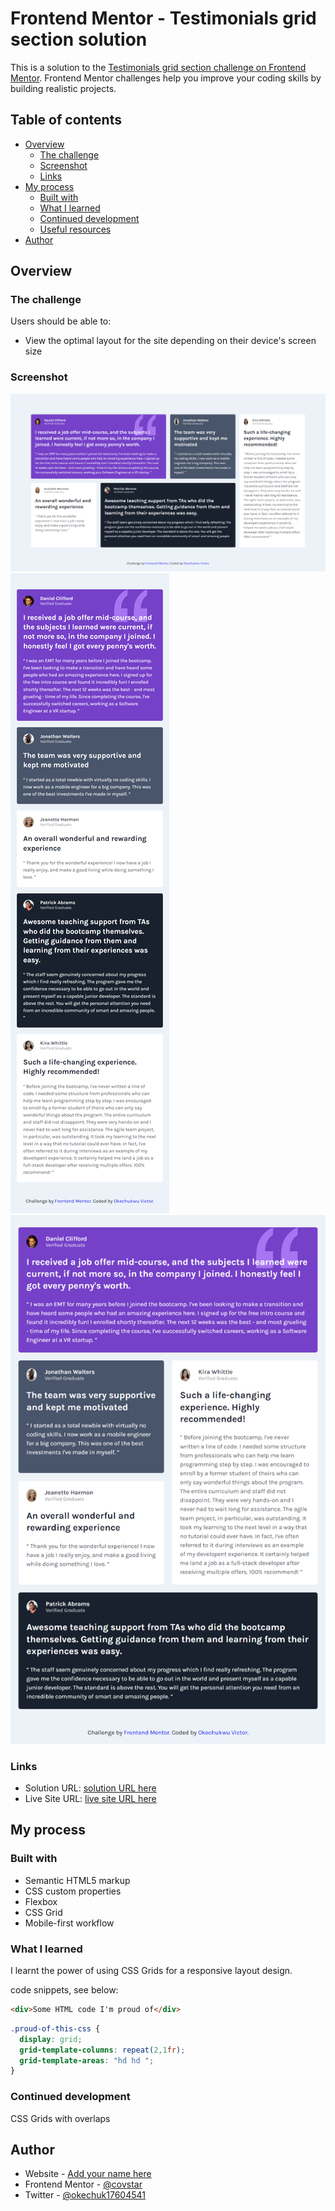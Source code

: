 # Frontend Mentor - Testimonials grid section solution

This is a solution to the [Testimonials grid section challenge on Frontend Mentor](https://www.frontendmentor.io/challenges/testimonials-grid-section-Nnw6J7Un7). Frontend Mentor challenges help you improve your coding skills by building realistic projects. 

## Table of contents

- [Overview](#overview)
  - [The challenge](#the-challenge)
  - [Screenshot](#screenshot)
  - [Links](#links)
- [My process](#my-process)
  - [Built with](#built-with)
  - [What I learned](#what-i-learned)
  - [Continued development](#continued-development)
  - [Useful resources](#useful-resources)
- [Author](#author)




## Overview

### The challenge

Users should be able to:

- View the optimal layout for the site depending on their device's screen size

### Screenshot

![](design/desktop-design.png)
![](design/mobile-design.png)
![](design/tablet-design.png)



### Links

- Solution URL: [ solution URL here](https://github.com/covstar/testimonials-grid-section-solution)
- Live Site URL: [live site URL here](https://covstar.github.io/testimonials-grid-section-solution/)

## My process

### Built with

- Semantic HTML5 markup
- CSS custom properties
- Flexbox
- CSS Grid
- Mobile-first workflow




### What I learned

I learnt the power of using CSS Grids for a responsive layout design.

code snippets, see below:

```html
<div>Some HTML code I'm proud of</div>
```
```css
.proud-of-this-css {
  display: grid;
  grid-template-columns: repeat(2,1fr);
  grid-template-areas: "hd hd ";
}

```




### Continued development

CSS Grids with overlaps



## Author

- Website - [Add your name here](https://covstar.github.io/)
- Frontend Mentor - [@covstar](https://www.frontendmentor.io/profile/covstar)
- Twitter - [@okechuk17604541](https://www.twitter.com/okechuk17604541)

